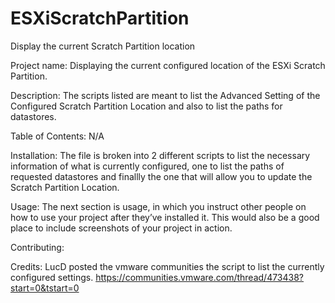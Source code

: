 # ESXiScratchPartition
Display the current Scratch Partition location



Project name: Displaying the current configured location of the ESXi Scratch Partition.

Description: The scripts listed are meant to list the Advanced Setting of the Configured Scratch Partition Location and also to list the paths for datastores.

Table of Contents: N/A

Installation: The file is broken into 2 different scripts to list the necessary information of what is currently configured, one to list the paths of requested datastores and finallly the one that will allow you to update the Scratch Partition Location.

Usage: The next section is usage, in which you instruct other people on how to use your project after they’ve installed it. This would also be a good place to include screenshots of your project in action.

Contributing: 

Credits: LucD posted the vmware communities the script to list the currently configured settings. https://communities.vmware.com/thread/473438?start=0&tstart=0

